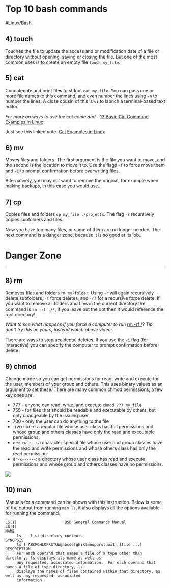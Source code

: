 # Top 10 bash commands
#Linux/Bash


## 4) touch
Touches the file to update the access and or modification date of a file or directory without opening, saving or closing the file. But one of the most common uses is to create an empty file `touch my_file`.

## 5) cat
Concatenate and print files to stdout `cat my_file`. You can pass one or more file names to this command, and even number the lines using `-n` to number the lines. A close cousin of this is `vi` to launch a terminal-based text editor.

*For more on ways to use the cat command* - [13 Basic Cat Command Examples in Linux](https://www.tecmint.com/13-basic-cat-command-examples-in-linux/) 

Just see this linked note. [Cat Examples in Linux](bear://x-callback-url/open-note?id=FCA08CAD-F803-4411-BB04-9D677EFE6B93-320-00008FF1377E59CB)

## 6) mv
Moves files and folders. The first argument is the file you want to move, and the second is the location to move it to. Use the flags `-f` to force move them and `-i` to prompt confirmation before overwriting files.

Alternatively, you may not want to remove the original, for example when making backups, in this case you would use...

## 7) cp
Copies files and folders `cp my_file ./projects`. The flag `-r` recursively copies subfolders and files.

Now you have too many files, or some of them are no longer needed. The next command is a danger zone, because it is so good at its job...

# Danger Zone
- - - -
## 8) rm
Removes files and folders `rm my-folder`. Using `-r` will again recursively delete subfolders, `-f` force deletes, and `-rf` for a recursive force delete. If you want to remove all folders and files in the current directory the command is `rm -rf ./*`, if you leave out the dot then it would reference the root directory!

*Want to see what happens if you force a computer to run* [rm -rf /](https://www.youtube.com/watch?v=BhbLx0limX8)? *Tip: don't try this on yours, instead watch above video:*

There are ways to stop accidental deletes. If you use the `-i` flag (for interactive) you can specify the computer to prompt confirmation before delete.

## 9) chmod
Change mode so you can get permissions for read, write and execute for the user, members of your group and others. This uses binary values as an argument to set these. There are many common chmod permissions, a few key ones are:
* 777 - anyone can read, write, and execute `chmod 777 my_file`
* 755 - for files that should be readable and executable by others, but only changeable by the issuing user
* 700 - only the user can do anything to the file
* -rwxr-xr-x: a regular file whose user class has full permissions and whose group and others classes have only the read and executable permissions.
* `crw-rw-r--`: a character special file whose user and group classes have the read and write permissions and whose others class has only the read permission.
* `dr-x------`: a directory whose user class has read and execute permissions and whose group and others classes have no permissions.

![](most_use_bash_commands/35511FAC-DA4E-450F-84FC-CE9BA2924F27.png)

## 10) man
Manuals for a command can be shown with this instruction. Below is some of the output from running `man ls`, it also displays all the options available for running the command.
```
LS(1)                     BSD General Commands Manual                    LS(1)
NAME
     ls -- list directory contents
SYNOPSIS
     ls [-ABCFGHLOPRSTUW@abcdefghiklmnopqrstuwx1] [file ...]
DESCRIPTION
     For each operand that names a file of a type other than directory, ls displays its name as well as
     any requested, associated information.  For each operand that names a file of type directory, ls
     displays the names of files contained within that directory, as well as any requested, associated
     information.
```


